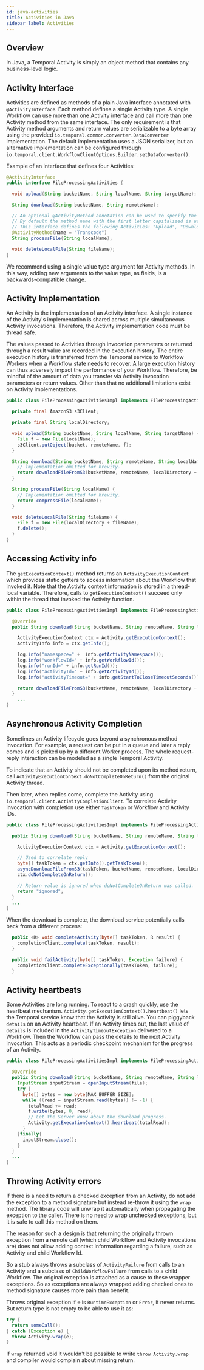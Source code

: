 ```yaml
---
id: java-activities
title: Activities in Java
sidebar_label: Activities
---
```


## Overview

In Java, a Temporal Activity is simply an object method that contains any business-level logic.

## Activity Interface

Activities are defined as methods of a plain Java interface annotated with `@ActivityInterface`.
Each method defines a single Activity type.
A single Workflow can use more than one Activity interface and call more than one Activity method from the same interface.
The only requirement is that Activity method arguments and return values are serializable to a byte array using the provided `io.temporal.common.converter.DataConverter` implementation.
The default implementation uses a JSON serializer, but an alternative implementation can be configured through `io.temporal.client.WorkflowClientOptions.Builder.setDataConverter()`.

Example of an interface that defines four Activities:

```java
@ActivityInterface
public interface FileProcessingActivities {

  void upload(String bucketName, String localName, String targetName);

  String download(String bucketName, String remoteName);

  // An optional @ActivityMethod annotation can be used to specify the Activity name.
  // By default the method name with the first letter capitalized is used as the Activity name.
  // This interface defines the following Activities: "Upload", "Download", "Transcode" and "DeleteLocalFile".
  @ActivityMethod(name = "Transcode")
  String processFile(String localName);

  void deleteLocalFile(String fileName);
}
```

We recommend using a single value type argument for Activity methods.
In this way, adding new arguments to the value type, as fields, is a backwards-compatible change.

## Activity Implementation

An Activity is the implementation of an Activity interface.
A single instance of the Activity's implementation is shared across multiple simultaneous Activity invocations.
Therefore, the Activity implementation code must be thread safe.

The values passed to Activities through invocation parameters or returned through a result value are recorded in the execution history.
The entire execution history is transferred from the Temporal service to Workflow Workers when a Workflow state needs to recover.
A large execution history can thus adversely impact the performance of your Workflow.
Therefore, be mindful of the amount of data you transfer via Activity invocation parameters or return values.
Other than that no additional limitations exist on Activity implementations.

```java
public class FileProcessingActivitiesImpl implements FileProcessingActivities {

  private final AmazonS3 s3Client;

  private final String localDirectory;

  void upload(String bucketName, String localName, String targetName) {
    File f = new File(localName);
    s3Client.putObject(bucket, remoteName, f);
  }

  String download(String bucketName, String remoteName, String localName) {
    // Implementation omitted for brevity.
    return downloadFileFromS3(bucketName, remoteName, localDirectory + localName);
  }

  String processFile(String localName) {
    // Implementation omitted for brevity.
    return compressFile(localName);
  }

  void deleteLocalFile(String fileName) {
    File f = new File(localDirectory + fileName);
    f.delete();
  }
}
```

## Accessing Activity info

The `getExecutionContext()` method returns an `ActivityExecutionContext` which provides static getters to access information about the Workflow that invoked it.
Note that the Activity context information is stored in a thread-local variable.
Therefore, calls to `getExecutionContext()` succeed only within the thread that invoked the Activity function.

```java
public class FileProcessingActivitiesImpl implements FileProcessingActivities {

  @Override
  public String download(String bucketName, String remoteName, String localName) {

    ActivityExecutionContext ctx = Activity.getExecutionContext();
    ActivityInfo info = ctx.getInfo();

    log.info("namespace=" +  info.getActivityNamespace());
    log.info("workflowId=" + info.getWorkflowId());
    log.info("runId=" + info.getRunId());
    log.info("activityId=" + info.getActivityId());
    log.info("activityTimeout=" + info.getStartToCloseTimeoutSeconds());

    return downloadFileFromS3(bucketName, remoteName, localDirectory + localName);
  }
    ...
}
```

## Asynchronous Activity Completion

Sometimes an Activity lifecycle goes beyond a synchronous method invocation.
For example, a request can be put in a queue and later a reply comes and is picked up by a different Worker process.
The whole request-reply interaction can be modeled as a single Temporal Activity.

To indicate that an Activity should not be completed upon its method return, call `ActivityExecutionContext.doNotCompleteOnReturn()` from the original Activity thread.

Then later, when replies come, complete the Activity using `io.temporal.client.ActivityCompletionClient`.
To correlate Activity invocation with completion use either `TaskToken` or Workflow and Activity IDs.

```java
public class FileProcessingActivitiesImpl implements FileProcessingActivities {

  public String download(String bucketName, String remoteName, String localName) {

    ActivityExecutionContext ctx = Activity.getExecutionContext();

    // Used to correlate reply
    byte[] taskToken = ctx.getInfo().getTaskToken();
    asyncDownloadFileFromS3(taskToken, bucketName, remoteName, localDirectory + localName);
    ctx.doNotCompleteOnReturn();

    // Return value is ignored when doNotCompleteOnReturn was called.
    return "ignored";
  }
  ...
}
```

When the download is complete, the download service potentially calls back from a different process:

```java
  public <R> void completeActivity(byte[] taskToken, R result) {
    completionClient.complete(taskToken, result);
  }

  public void failActivity(byte[] taskToken, Exception failure) {
    completionClient.completeExceptionally(taskToken, failure);
  }
```

## Activity heartbeats

Some Activities are long running.
To react to a crash quickly, use the heartbeat mechanism.
`Activity.getExecutionContext().heartbeat()` lets the Temporal service know that the Activity is still alive.
You can piggyback `details` on an Activity heartbeat.
If an Activity times out, the last value of `details` is included in the `ActivityTimeoutException` delivered to a Workflow.
Then the Workflow can pass the details to the next Activity invocation.
This acts as a periodic checkpoint mechanism for the progress of an Activity.

```java
public class FileProcessingActivitiesImpl implements FileProcessingActivities {

  @Override
  public String download(String bucketName, String remoteName, String localName) {
    InputStream inputStream = openInputStream(file);
    try {
      byte[] bytes = new byte[MAX_BUFFER_SIZE];
      while ((read = inputStream.read(bytes)) != -1) {
        totalRead += read;
        f.write(bytes, 0, read);
        // Let the Server know about the download progress.
        Activity.getExecutionContext().heartbeat(totalRead);
      }
    }finally{
      inputStream.close();
    }
  }
  ...
}
```

## Throwing Activity errors

If there is a need to return a checked exception from an Activity, do not add the exception to a method signature but instead re-throw it using the `wrap` method.
The library code will unwrap it automatically when propagating the exception to the caller.
There is no need to wrap unchecked exceptions, but it is safe to call this method on them.

The reason for such a design is that returning the originally thrown exception from a remote call (which child Workflow and Activity invocations are) does not allow adding context information regarding a failure, such as Activity and child Workflow Id.

So a stub always throws a subclass of `ActivityFailure` from calls to an Activity and a subclass of `ChildWorkflowFailure` from calls to a child Workflow.
The original exception is attached as a cause to these wrapper exceptions.
So as exceptions are always wrapped adding checked ones to method signature causes more pain than benefit.

Throws original exception if e is `RuntimeException` or `Error`, it never returns.
But return type is not empty to be able to use it as:

```java
try {
  return someCall();
} catch (Exception e) {
  throw Activity.wrap(e);
}
```

If `wrap` returned void it wouldn't be possible to write `throw Activity.wrap` and compiler would complain about missing return.
